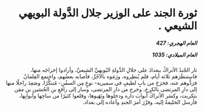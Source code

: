 <h1 dir="rtl">ثورة الجند على الوزير جلال الدَّولة البويهي الشيعي .</h1>

<h5 dir="rtl">العام الهجري:  427

العام الميلادي: 1035

</h5>

<p dir="rtl">ثار الجُندُ الأتراكُ ببغدادَ على جلالِ الدَّولةِ البُويهيِّ الشيعيِّ، وأرادوا إخراجَه منها، فاستنظَرَهم ثلاثة أيام، فلم يُنظِروه، ورَمَوه بالآجُرِّ، فأصابه بعضُهم، واجتمع الغِلمانُ فرَدُّوهم عنه، فخرَجَ من بابٍ لطيفٍ في سميرية- نوعٍ مِن السفُنِ- مُتنكِّرًا، وصَعِدَ راجلًا منها إلى دارِ المرتضى بالكرخ، وخرج من دار المرتضى، وسار إلى رافعِ بنِ الحُسَين بن مقن بتكريت، وكسَر الأتراكُ أبوابَ داره ودخلوها ونَهَبوها، وقلعوا كثيرًا من ساجِها وأبوابِها، فأرسل الخليفةُ إليه، وقرَّرَ أمرَ الجندِ وأعاده إلى بغداد.</p></br>
